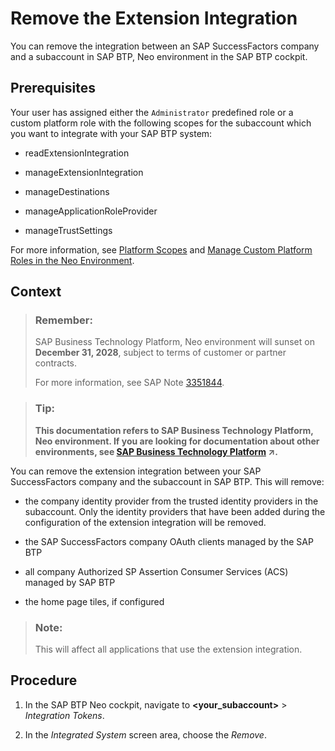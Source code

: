 <!-- loioe73bc61d0f5d463d82da4a7ee47da192 -->

# Remove the Extension Integration

You can remove the integration between an SAP SuccessFactors company and a subaccount in SAP BTP, Neo environment in the SAP BTP cockpit.



<a name="loioe73bc61d0f5d463d82da4a7ee47da192__prereq_rps_3c2_n3b"/>

## Prerequisites

Your user has assigned either the `Administrator` predefined role or a custom platform role with the following scopes for the subaccount which you want to integrate with your SAP BTP system:

-   readExtensionIntegration

-   manageExtensionIntegration

-   manageDestinations

-   manageApplicationRoleProvider

-   manageTrustSettings


For more information, see [Platform Scopes](https://help.sap.com/viewer/65de2977205c403bbc107264b8eccf4b/Cloud/en-US/f2260746ed8e446fafdeaaa8ab43e307.html) and [Manage Custom Platform Roles in the Neo Environment](https://help.sap.com/viewer/65de2977205c403bbc107264b8eccf4b/Cloud/en-US/ede5f721e78e4d678c87c8a200c564ca.html).



## Context

> ### Remember:  
> SAP Business Technology Platform, Neo environment will sunset on **December 31, 2028**, subject to terms of customer or partner contracts.
> 
> For more information, see SAP Note [3351844](https://me.sap.com/notes/3351844).

> ### Tip:  
> **This documentation refers to SAP Business Technology Platform, Neo environment. If you are looking for documentation about other environments, see [SAP Business Technology Platform](https://help.sap.com/viewer/65de2977205c403bbc107264b8eccf4b/Cloud/en-US/6a2c1ab5a31b4ed9a2ce17a5329e1dd8.html "SAP Business Technology Platform (SAP BTP) is an integrated offering comprised of four technology portfolios: database and data management, application development and integration, analytics, and intelligent technologies. The platform offers users the ability to turn data into business value, compose end-to-end business processes, and build and extend SAP applications quickly.") :arrow_upper_right:.**

You can remove the extension integration between your SAP SuccessFactors company and the subaccount in SAP BTP. This will remove:

-   the company identity provider from the trusted identity providers in the subaccount. Only the identity providers that have been added during the configuration of the extension integration will be removed.

-   the SAP SuccessFactors company OAuth clients managed by the SAP BTP

-   all company Authorized SP Assertion Consumer Services \(ACS\) managed by SAP BTP

-   the home page tiles, if configured


> ### Note:  
> This will affect all applications that use the extension integration.



<a name="loioe73bc61d0f5d463d82da4a7ee47da192__steps_qlv_kk2_n2b"/>

## Procedure

1.  In the SAP BTP Neo cockpit, navigate to **<your\_subaccount\>** \> *Integration Tokens*.

2.  In the *Integrated System* screen area, choose the *Remove*.


